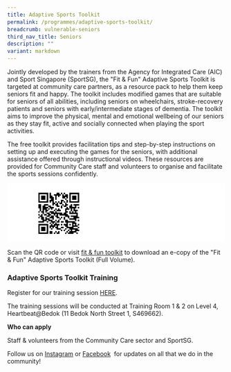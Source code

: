 ```yaml
---
title: Adaptive Sports Toolkit
permalink: /programmes/adaptive-sports-toolkit/
breadcrumb: vulnerable-seniors
third_nav_title: Seniors
description: ""
variant: markdown
---
```

Jointly developed by the trainers from the Agency for Integrated Care (AIC) and Sport Singapore (SportSG), the "Fit &amp; Fun" Adaptive Sports Toolkit is targeted at community care partners, as a resource pack to help them keep seniors fit and happy.  The toolkit includes modified games that are suitable for seniors of all abilities, including seniors on wheelchairs, stroke-recovery patients and seniors with early/intermediate stages of dementia.  The toolkit aims to improve the physical, mental and emotional wellbeing of our seniors as they stay fit, active and socially connected when playing the sport activities.

The free toolkit provides facilitation tips and step-by-step instructions on setting up and executing the games for the seniors, with additional assistance offered through instructional videos.  These resources are provided for Community Care staff and volunteers to organise and facilitate the sports sessions confidently.

![](/images/AIC_AST_QR%20Code_25May_website.jpg)

Scan the QR code or visit [fit &amp; fun toolkit](http://aic.buzz/fit-fun-toolkit ) to download an e-copy of the "Fit &amp; Fun" Adaptive Sports Toolkit (Full Volume). 


###                         Adaptive Sports Toolkit Training

Register for our training session [HERE](https://go.gov.sg/sportcares-ast-training-2022). 

The training sessions will be conducted at Training Room 1 &amp; 2 on Level 4, Heartbeat@Bedok (11 Bedok North Street 1, S469662). 

__Who can apply__

Staff &amp; volunteers from the Community Care sector and SportSG. 
 

Follow us on&nbsp;[Instagram](https://www.instagram.com/sportcares/)&nbsp;or&nbsp;[Facebook](https://www.facebook.com/SportCaresSG)&nbsp; for updates on all that we do in the community!